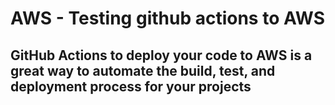 # AWS - Testing github actions to AWS
## GitHub Actions to deploy your code to AWS is a great way to automate the build, test, and deployment process for your projects
